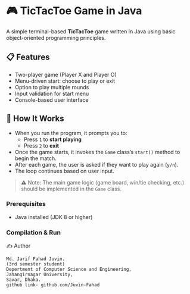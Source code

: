 # 🎮 TicTacToe Game in Java

A simple terminal-based **TicTacToe** game written in Java using basic object-oriented programming principles.

## 📋 Features

- Two-player game (Player X and Player O)
- Menu-driven start: choose to play or exit
- Option to play multiple rounds
- Input validation for start menu
- Console-based user interface

## 🧠 How It Works

- When you run the program, it prompts you to:
  - Press `1` to **start playing**
  - Press `2` to **exit**
- Once the game starts, it invokes the `Game` class’s `start()` method to begin the match.
- After each game, the user is asked if they want to play again (`y/n`).
- The loop continues based on user input.

> ⚠️ Note: The main game logic (game board, win/tie checking, etc.) should be implemented in the `Game` class.

### Prerequisites

- Java installed (JDK 8 or higher)

### Compilation & Run
✍️ Author

    Md. Jarif Fahad Juvin.
    (3rd semester student)
    Depertment of Computer Science and Engineering,
    Jahangirnagar University,
    Savar, Dhaka.
    github link- github.com/Juvin-Fahad
